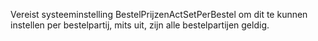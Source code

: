 Vereist systeeminstelling BestelPrijzenActSetPerBestel om dit te kunnen instellen per bestelpartij, mits uit, zijn alle bestelpartijen geldig.
